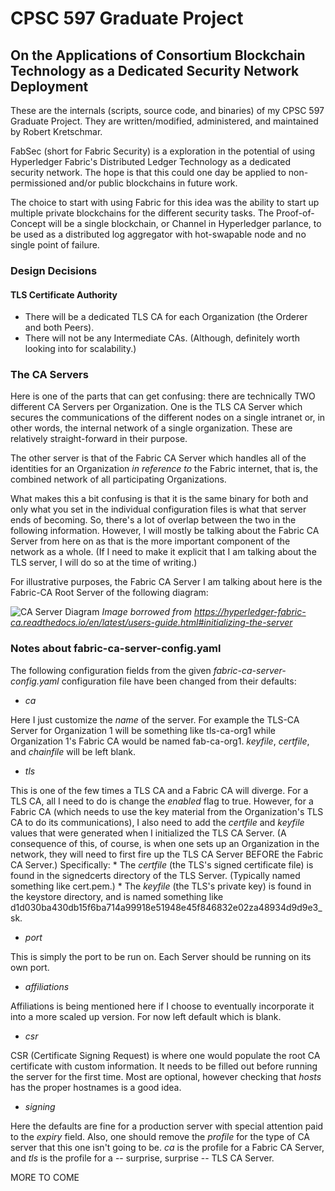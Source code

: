 # CPSC 597 Graduate Project
## On the Applications of Consortium Blockchain Technology as a Dedicated Security Network Deployment

These are the internals (scripts, source code, and binaries) of my CPSC 597 Graduate Project. They are written/modified, administered, and maintained by Robert Kretschmar. 

FabSec (short for Fabric Security) is a exploration in the potential of using Hyperledger Fabric's Distributed Ledger Technology as a dedicated security network. The hope is that this could one day be applied to non-permissioned and/or public blockchains in future work.

The choice to start with using Fabric for this idea was the ability to start up multiple private blockchains for the different security tasks. The Proof-of-Concept will be a single blockchain, or Channel in Hyperledger parlance, to be used as a distributed log aggregator with hot-swapable node and no single point of failure.

### Design Decisions
#### TLS Certificate Authority
	
* There will be a dedicated TLS CA for each Organization (the Orderer and both Peers).
* There will not be any Intermediate CAs. (Although, definitely worth looking into for scalability.)

### The CA Servers
Here is one of the parts that can get confusing: there are technically TWO different CA Servers per Organization. One is the TLS CA Server which secures the communications of the different nodes on a single intranet or, in other words, the internal network of a single organization. These are relatively straight-forward in their purpose.

The other server is that of the Fabric CA Server which handles all of the identities for an Organization *in reference to* the Fabric internet, that is, the combined network of all participating Organizations.

What makes this a bit confusing is that it is the same binary for both and only what you set in the individual configuration files is what that server ends of becoming. So, there's a lot of overlap between the two in the following information. However, I will mostly be talking about the Fabric CA Server from here on as that is the more important component of the network as a whole. (If I need to make it explicit that I am talking about the TLS server, I will do so at the time of writing.) 

For illustrative purposes, the Fabric CA Server I am talking about here is the Fabric-CA Root Server of the following diagram:

![CA Server Diagram](/images/fabric-ca.png)
*Image borrowed from https://hyperledger-fabric-ca.readthedocs.io/en/latest/users-guide.html#initializing-the-server*

### Notes about fabric-ca-server-config.yaml
The following configuration fields from the given _fabric-ca-server-config.yaml_ configuration file have been changed from their defaults:
	
* _ca_

Here I just customize the _name_ of the server. For example the TLS-CA Server for Organization 1 will be something like tls-ca-org1 while Organization 1's Fabric CA would be named fab-ca-org1. _keyfile_, _certfile_, and _chainfile_ will be left blank.
	
* _tls_

This is one of the few times a TLS CA and a Fabric CA will diverge. For a TLS CA, all I need to do is change the _enabled_ flag to true. However, for a Fabric CA (which needs to use the key material from the Organization's TLS CA to do its communications), I also need to add the _certfile_ and _keyfile_ values that were generated when I initialized the TLS CA Server. (A consequence of this, of course, is when one sets up an Organization in the network, they will need to first fire up the TLS CA Server BEFORE the Fabric CA Server.) Specifically:
	* The _certfile_ (the TLS's signed certificate file) is found in the signedcerts directory of the TLS Server. (Typically named something like cert.pem.)
	* The _keyfile_ (the TLS's private key) is found in the keystore directory, and is named something like d1d030ba430db15f6ba714a99918e51948e45f846832e02za48934d9d9e3_sk.

* _port_

This is simply the port to be run on. Each Server should be running on its own port.
		
* _affiliations_

Affiliations is being mentioned here if I choose to eventually incorporate it into a more scaled up version. For now left default which is blank.

* _csr_

CSR (Certificate Signing Request) is where one would populate the root CA certificate with custom information. It needs to be filled out before running the server for the first time. Most are optional, however checking that _hosts_ has the proper hostnames is a good idea.

* _signing_

Here the defaults are fine for a production server with special attention paid to the _expiry_ field. Also, one should remove the _profile_ for the type of CA server that this one isn't going to be. _ca_ is the profile for a Fabric CA Server, and _tls_ is the profile for a -- surprise, surprise -- TLS CA Server.

MORE TO COME
